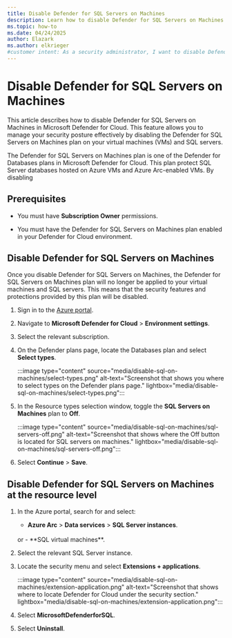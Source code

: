 ```yaml
---
title: Disable Defender for SQL Servers on Machines
description: Learn how to disable Defender for SQL Servers on Machines in Microsoft Defender for Cloud to manage your security posture effectively.
ms.topic: how-to
ms.date: 04/24/2025
author: Elazark
ms.author: elkrieger
#customer intent: As a security administrator, I want to disable Defender for SQL Servers on Machines in Defender for Cloud to manage my security posture effectively.
---
```


# Disable Defender for SQL Servers on Machines

This article describes how to disable Defender for SQL Servers on Machines in Microsoft Defender for Cloud. This feature allows you to manage your security posture effectively by disabling the Defender for SQL Servers on Machines plan on your virtual machines (VMs) and SQL servers.

The Defender for SQL Servers on Machines plan is one of the Defender for Databases plans in Microsoft Defender for Cloud. This plan protect SQL Server databases hosted on Azure VMs and Azure Arc-enabled VMs. By disabling

## Prerequisites

- You must have **Subscription Owner** permissions.

- You must have the Defender for SQL Servers on Machines plan enabled in your Defender for Cloud environment.

## Disable Defender for SQL Servers on Machines

Once you disable Defender for SQL Servers on Machines, the Defender for SQL Servers on Machines plan will no longer be applied to your virtual machines and SQL servers. This means that the security features and protections provided by this plan will be disabled.


1. Sign in to the [Azure portal](https://portal.azure.com/).

1. Navigate to **Microsoft Defender for Cloud** > **Environment settings**.

1. Select the relevant subscription.

1. On the Defender plans page, locate the Databases plan and select **Select types**.

    :::image type="content" source="media/disable-sql-on-machines/select-types.png" alt-text="Screenshot that shows you where to select types on the Defender plans page." lightbox="media/disable-sql-on-machines/select-types.png":::

1. In the Resource types selection window, toggle the **SQL Servers on Machines** plan to **Off**.

    :::image type="content" source="media/disable-sql-on-machines/sql-servers-off.png" alt-text="Screenshot that shows where the Off button is located for SQL servers on machines." lightbox="media/disable-sql-on-machines/sql-servers-off.png":::

1. Select **Continue** > **Save**.

## Disable Defender for SQL Servers on Machines at the resource level

1. In the Azure portal, search for and select:
    - **Azure Arc** > **Data services** > **SQL Server instances**.
    <br> 
    or
    - **SQL virtual machines**.

1. Select the relevant SQL Server instance.

1. Locate the security menu and select **Extensions + applications**.

    :::image type="content" source="media/disable-sql-on-machines/extension-application.png" alt-text="Screenshot that shows where to locate Defender for Cloud under the security section." lightbox="media/disable-sql-on-machines/extension-application.png":::

1. Select **MicrosoftDefenderforSQL**.

1. Select **Uninstall**.



